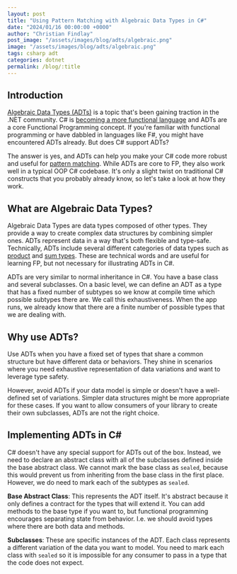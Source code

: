 ```yaml
---
layout: post
title: "Using Pattern Matching with Algebraic Data Types in C#"
date: "2024/01/16 00:00:00 +0000"
author: "Christian Findlay"
post_image: "/assets/images/blog/adts/algebraic.png"
image: "/assets/images/blog/adts/algebraic.png"
tags: csharp adt
categories: dotnet
permalink: /blog/:title
---
```


## Introduction

[Algebraic Data Types (ADTs)](https://en.wikipedia.org/wiki/Algebraic_data_type) is a topic that's been gaining traction in the .NET community. C# is [becoming a more functional language](https://dotnetcore.show/episode-52-functional-csharp-with-simon-painter/) and ADTs are a core Functional Programming concept. If you're familiar with functional programming or have dabbled in languages like F#, you might have encountered ADTs already. But does C# support ADTs?

The answer is yes, and ADTs can help you make your C# code more robust and useful for [pattern matching](https://learn.microsoft.com/en-us/dotnet/csharp/fundamentals/functional/pattern-matching). While ADTs are core to FP, they also work well in a typical OOP C# codebase. It's only a slight twist on traditional C# constructs that you probably already know, so let's take a look at how they work.

## What are Algebraic Data Types?

Algebraic Data Types are data types composed of other types. They provide a way to create complex data structures by combining simpler ones. ADTs represent data in a way that's both flexible and type-safe. Technically, ADTs include several different categories of data types such as [product](https://en.wikipedia.org/wiki/Product_type) and [sum types](https://en.wikipedia.org/wiki/Tagged_union). These are technical words and are useful for learning FP, but not necessary for illustrating ADTs in C#.

ADTs are very similar to normal inheritance in C#. You have a base class and several subclasses. On a basic level, we can define an ADT as a type that has a fixed number of subtypes so we know at compile time which possible subtypes there are. We call this exhaustiveness. When the app runs, we already know that there are a finite number of possible types that we are dealing with.

## Why use ADTs?

Use ADTs when you have a fixed set of types that share a common structure but have different data or behaviors. They shine in scenarios where you need exhaustive representation of data variations and want to leverage type safety.

However, avoid ADTs if your data model is simple or doesn't have a well-defined set of variations. Simpler data structures might be more appropriate for these cases. If you want to allow consumers of your library to create their own subclasses, ADTs are not the right choice.

## Implementing ADTs in C#

C# doesn't have any special support for ADTs out of the box. Instead, we need to declare an abstract class with all of the subclasses defined inside the base abstract class. We cannot mark the base class as `sealed`, because this would prevent us from inheriting from the base class in the first place. However, we do need to mark each of the subtypes as `sealed`.

**Base Abstract Class**: This represents the ADT itself. It's abstract because it only defines a contract for the types that will extend it. You can add methods to the base type if you want to, but functional programming encourages separating state from behavior. I.e. we should avoid types where there are both data and methods.

**Subclasses**: These are specific instances of the ADT. Each class represents a different variation of the data you want to model. You need to mark each class with `sealed` so it is impossible for any consumer to pass in a type that the code does not expect.